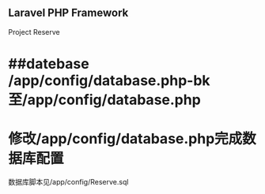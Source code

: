 ## Laravel PHP Framework
Project Reserve

##datebase
/app/config/database.php-bk至/app/config/database.php
====
修改/app/config/database.php完成数据库配置
====
数据库脚本见/app/config/Reserve.sql